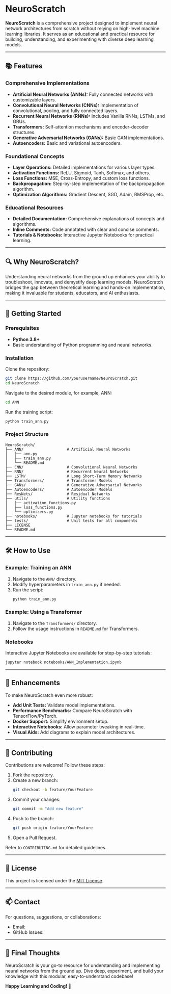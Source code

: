 # NeuroScratch

**NeuroScratch** is a comprehensive project designed to implement neural network architectures from scratch without relying on high-level machine learning libraries. It serves as an educational and practical resource for building, understanding, and experimenting with diverse deep learning models.

---

## 📚 Features

### Comprehensive Implementations
- **Artificial Neural Networks (ANNs):** Fully connected networks with customizable layers.
- **Convolutional Neural Networks (CNNs):** Implementation of convolutional, pooling, and fully connected layers.
- **Recurrent Neural Networks (RNNs):** Includes Vanilla RNNs, LSTMs, and GRUs.
- **Transformers:** Self-attention mechanisms and encoder-decoder structures.
- **Generative Adversarial Networks (GANs):** Basic GAN implementations.
- **Autoencoders:** Basic and variational autoencoders.

### Foundational Concepts
- **Layer Operations:** Detailed implementations for various layer types.
- **Activation Functions:** ReLU, Sigmoid, Tanh, Softmax, and others.
- **Loss Functions:** MSE, Cross-Entropy, and custom loss functions.
- **Backpropagation:** Step-by-step implementation of the backpropagation algorithm.
- **Optimization Algorithms:** Gradient Descent, SGD, Adam, RMSProp, etc.

### Educational Resources
- **Detailed Documentation:** Comprehensive explanations of concepts and algorithms.
- **Inline Comments:** Code annotated with clear and concise comments.
- **Tutorials & Notebooks:** Interactive Jupyter Notebooks for practical learning.

---

## 🔍 Why NeuroScratch?

Understanding neural networks from the ground up enhances your ability to troubleshoot, innovate, and demystify deep learning models. NeuroScratch bridges the gap between theoretical learning and hands-on implementation, making it invaluable for students, educators, and AI enthusiasts.

---

## 🚀 Getting Started

### Prerequisites
- **Python 3.8+**
- Basic understanding of Python programming and neural networks.

### Installation
Clone the repository:
```bash
git clone https://github.com/yourusername/NeuroScratch.git
cd NeuroScratch
```

Navigate to the desired module, for example, ANN:
```bash
cd ANN
```

Run the training script:
```bash
python train_ann.py
```

### Project Structure
```plaintext
NeuroScratch/
├── ANN/                   # Artificial Neural Networks
│   ├── ann.py
│   ├── train_ann.py
│   └── README.md
├── CNN/                   # Convolutional Neural Networks
├── RNN/                   # Recurrent Neural Networks
├── LSTM/                  # Long Short-Term Memory Networks
├── Transformers/          # Transformer Models
├── GANs/                  # Generative Adversarial Networks
├── Autoencoders/          # Autoencoder Models
├── ResNets/               # Residual Networks
├── utils/                 # Utility functions
│   ├── activation_functions.py
│   ├── loss_functions.py
│   └── optimizers.py
├── notebooks/             # Jupyter notebooks for tutorials
├── tests/                 # Unit tests for all components
├── LICENSE
└── README.md
```

---

## 🛠️ How to Use

### Example: Training an ANN
1. Navigate to the `ANN/` directory.
2. Modify hyperparameters in `train_ann.py` if needed.
3. Run the script:
   ```bash
   python train_ann.py
   ```

### Example: Using a Transformer
1. Navigate to the `Transformers/` directory.
2. Follow the usage instructions in `README.md` for Transformers.

### Notebooks
Interactive Jupyter Notebooks are available for step-by-step tutorials:
```bash
jupyter notebook notebooks/ANN_Implementation.ipynb
```

---

## 🔧 Enhancements

To make NeuroScratch even more robust:
- **Add Unit Tests:** Validate model implementations.
- **Performance Benchmarks:** Compare NeuroScratch with TensorFlow/PyTorch.
- **Docker Support:** Simplify environment setup.
- **Interactive Notebooks:** Allow parameter tweaking in real-time.
- **Visual Aids:** Add diagrams to explain model architectures.

---

## 🤝 Contributing

Contributions are welcome! Follow these steps:
1. Fork the repository.
2. Create a new branch:
   ```bash
   git checkout -b feature/YourFeature
   ```
3. Commit your changes:
   ```bash
   git commit -m "Add new feature"
   ```
4. Push to the branch:
   ```bash
   git push origin feature/YourFeature
   ```
5. Open a Pull Request.

Refer to `CONTRIBUTING.md` for detailed guidelines.

---

## 📄 License

This project is licensed under the [MIT License](LICENSE).

---

## 📫 Contact

For questions, suggestions, or collaborations:
- Email:
- GitHub Issues: 

---

## 🎉 Final Thoughts

NeuroScratch is your go-to resource for understanding and implementing neural networks from the ground up. Dive deep, experiment, and build your knowledge with this modular, easy-to-understand codebase!

**Happy Learning and Coding! 🚀**
